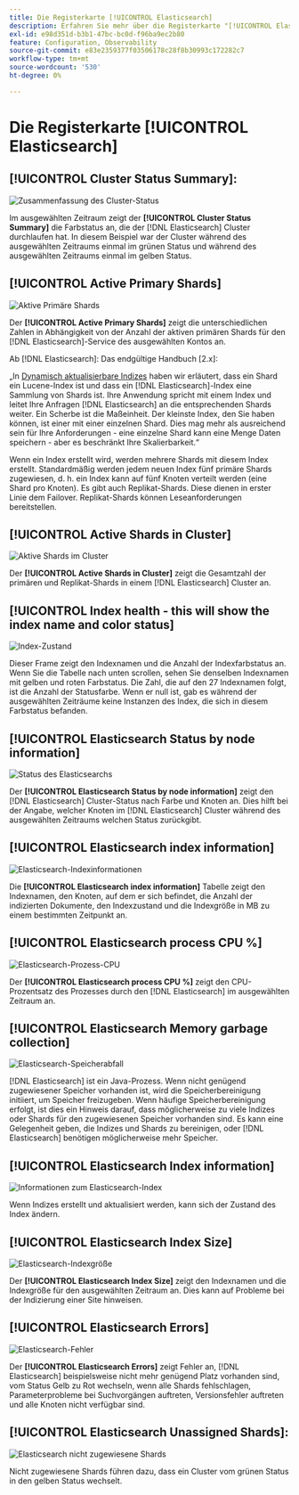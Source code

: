 ```yaml
---
title: Die Registerkarte [!UICONTROL Elasticsearch]
description: Erfahren Sie mehr über die Registerkarte "[!UICONTROL Elasticsearch]" von [!DNL Observation for Adobe Commerce].
exl-id: e98d351d-b3b1-47bc-bc0d-f96ba9ec2b80
feature: Configuration, Observability
source-git-commit: e83e2359377f03506178c28f8b30993c172282c7
workflow-type: tm+mt
source-wordcount: '530'
ht-degree: 0%

---
```


# Die Registerkarte [!UICONTROL Elasticsearch]

## [!UICONTROL Cluster Status Summary]:

![Zusammenfassung des Cluster-Status](../../assets/tools/cluster-status-summary.jpg)

Im ausgewählten Zeitraum zeigt der **[!UICONTROL Cluster Status Summary]** die Farbstatus an, die der [!DNL Elasticsearch] Cluster durchlaufen hat. In diesem Beispiel war der Cluster während des ausgewählten Zeitraums einmal im grünen Status und während des ausgewählten Zeitraums einmal im gelben Status.

## [!UICONTROL Active Primary Shards]

![Aktive Primäre Shards](../../assets/tools/active-primary-shards.jpg)

Der **[!UICONTROL Active Primary Shards]** zeigt die unterschiedlichen Zahlen in Abhängigkeit von der Anzahl der aktiven primären Shards für den [!DNL Elasticsearch]-Service des ausgewählten Kontos an.

Ab [!DNL Elasticsearch]: Das endgültige Handbuch [2.x]:

„In [Dynamisch aktualisierbare Indizes](https://www.elastic.co/guide/en/elasticsearch/guide/2.x/dynamic-indices.html) haben wir erläutert, dass ein Shard ein Lucene-Index ist und dass ein [!DNL Elasticsearch]-Index eine Sammlung von Shards ist. Ihre Anwendung spricht mit einem Index und leitet Ihre Anfragen [!DNL Elasticsearch] an die entsprechenden Shards weiter. Ein Scherbe ist die Maßeinheit. Der kleinste Index, den Sie haben können, ist einer mit einer einzelnen Shard. Dies mag mehr als ausreichend sein für Ihre Anforderungen - eine einzelne Shard kann eine Menge Daten speichern - aber es beschränkt Ihre Skalierbarkeit.“

Wenn ein Index erstellt wird, werden mehrere Shards mit diesem Index erstellt. Standardmäßig werden jedem neuen Index fünf primäre Shards zugewiesen, d. h. ein Index kann auf fünf Knoten verteilt werden (eine Shard pro Knoten). Es gibt auch Replikat-Shards. Diese dienen in erster Linie dem Failover. Replikat-Shards können Leseanforderungen bereitstellen.

## [!UICONTROL Active Shards in Cluster]

![Aktive Shards im Cluster](../../assets/tools/active-shards-in-cluster.jpg)

Der **[!UICONTROL Active Shards in Cluster]** zeigt die Gesamtzahl der primären und Replikat-Shards in einem [!DNL Elasticsearch] Cluster an.

## [!UICONTROL Index health - this will show the index name and color status]

![Index-Zustand](../../assets/tools/index-health.jpg)

Dieser Frame zeigt den Indexnamen und die Anzahl der Indexfarbstatus an. Wenn Sie die Tabelle nach unten scrollen, sehen Sie denselben Indexnamen mit gelben und roten Farbstatus. Die Zahl, die auf den 27 Indexnamen folgt, ist die Anzahl der Statusfarbe. Wenn er null ist, gab es während der ausgewählten Zeiträume keine Instanzen des Index, die sich in diesem Farbstatus befanden.

## [!UICONTROL Elasticsearch Status by node information]

![Status des Elasticsearchs ](../../assets/tools/elasticsearch-status-by-node.jpg)

Der **[!UICONTROL Elasticsearch Status by node information]** zeigt den [!DNL Elasticsearch] Cluster-Status nach Farbe und Knoten an. Dies hilft bei der Angabe, welcher Knoten im [!DNL Elasticsearch] Cluster während des ausgewählten Zeitraums welchen Status zurückgibt.

## [!UICONTROL Elasticsearch index information]

![Elasticsearch-Indexinformationen](../../assets/tools/elasticsearch-tab-elasticsearch-index-information-image-1.jpg)

Die **[!UICONTROL Elasticsearch index information]** Tabelle zeigt den Indexnamen, den Knoten, auf dem er sich befindet, die Anzahl der indizierten Dokumente, den Indexzustand und die Indexgröße in MB zu einem bestimmten Zeitpunkt an.

## [!UICONTROL Elasticsearch process CPU %]

![Elasticsearch-Prozess-CPU](../../assets/tools/elasticsearch-process-cpu.jpg)

Der **[!UICONTROL Elasticsearch process CPU %]** zeigt den CPU-Prozentsatz des Prozesses durch den [!DNL Elasticsearch] im ausgewählten Zeitraum an.

## [!UICONTROL Elasticsearch Memory garbage collection]

![Elasticsearch-Speicherabfall](../../assets/tools/elasticsearch-memory-garbage.jpg)

[!DNL Elasticsearch] ist ein Java-Prozess. Wenn nicht genügend zugewiesener Speicher vorhanden ist, wird die Speicherbereinigung initiiert, um Speicher freizugeben. Wenn häufige Speicherbereinigung erfolgt, ist dies ein Hinweis darauf, dass möglicherweise zu viele Indizes oder Shards für den zugewiesenen Speicher vorhanden sind. Es kann eine Gelegenheit geben, die Indizes und Shards zu bereinigen, oder [!DNL Elasticsearch] benötigen möglicherweise mehr Speicher.

## [!UICONTROL Elasticsearch Index information]

![Informationen zum Elasticsearch-Index](../../assets/tools/elasticsearch-index-information-2.jpg)

Wenn Indizes erstellt und aktualisiert werden, kann sich der Zustand des Index ändern.

## [!UICONTROL Elasticsearch Index Size]

![Elasticsearch-Indexgröße](../../assets/tools/elasticsearch-index-size.jpg)

Der **[!UICONTROL Elasticsearch Index Size]** zeigt den Indexnamen und die Indexgröße für den ausgewählten Zeitraum an. Dies kann auf Probleme bei der Indizierung einer Site hinweisen.

## [!UICONTROL Elasticsearch Errors]

![Elasticsearch-Fehler](../../assets/tools/elasticsearch-tab-elasticsearch-errors.jpg)

Der **[!UICONTROL Elasticsearch Errors]** zeigt Fehler an, [!DNL Elasticsearch] beispielsweise nicht mehr genügend Platz vorhanden sind, vom Status Gelb zu Rot wechseln, wenn alle Shards fehlschlagen, Parameterprobleme bei Suchvorgängen auftreten, Versionsfehler auftreten und alle Knoten nicht verfügbar sind.

## [!UICONTROL Elasticsearch Unassigned Shards]:

![Elasticsearch nicht zugewiesene Shards](../../assets/tools/elasticsearch-unassigned-shards.jpg)

Nicht zugewiesene Shards führen dazu, dass ein Cluster vom grünen Status in den gelben Status wechselt.
